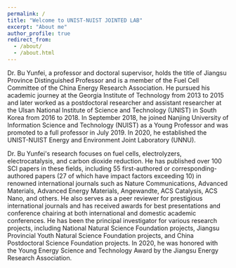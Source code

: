 ```yaml
---
permalink: /
title: "Welcome to UNIST-NUIST JOINTED LAB"
excerpt: "About me"
author_profile: true
redirect_from: 
  - /about/
  - /about.html
---
```


Dr. Bu Yunfei, a professor and doctoral supervisor, holds the title of Jiangsu Province Distinguished Professor and is a member of the Fuel Cell Committee of the China Energy Research Association. He pursued his academic journey at the Georgia Institute of Technology from 2013 to 2015 and later worked as a postdoctoral researcher and assistant researcher at the Ulsan National Institute of Science and Technology (UNIST) in South Korea from 2016 to 2018. In September 2018, he joined Nanjing University of Information Science and Technology (NUIST) as a Young Professor and was promoted to a full professor in July 2019. In 2020, he established the UNIST-NUIST Energy and Environment Joint Laboratory (UNNU).

Dr. Bu Yunfei's research focuses on fuel cells, electrolyzers, electrocatalysis, and carbon dioxide reduction. He has published over 100 SCI papers in these fields, including 55 first-authored or corresponding-authored papers (27 of which have impact factors exceeding 10) in renowned international journals such as Nature Communications, Advanced Materials, Advanced Energy Materials, Angewandte, ACS Catalysis, ACS Nano, and others. He also serves as a peer reviewer for prestigious international journals and has received awards for best presentations and conference chairing at both international and domestic academic conferences. He has been the principal investigator for various research projects, including National Natural Science Foundation projects, Jiangsu Provincial Youth Natural Science Foundation projects, and China Postdoctoral Science Foundation projects. In 2020, he was honored with the Young Energy Science and Technology Award by the Jiangsu Energy Research Association.
